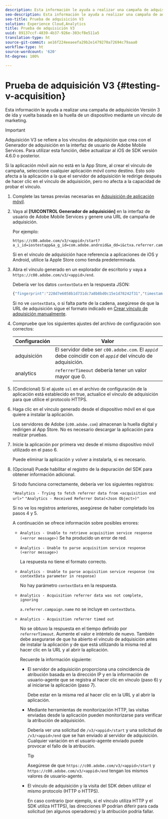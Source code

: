 ```yaml
---
description: Esta información le ayuda a realizar una campaña de adquisición Versión 3 de ida y vuelta basada en la huella de un dispositivo mediante un vínculo de marketing.
seo-description: Esta información le ayuda a realizar una campaña de adquisición Versión 3 de ida y vuelta basada en la huella de un dispositivo mediante un vínculo de marketing.
seo-title: Prueba de adquisición V3
solution: Experience Cloud,Analytics
title: Prueba de adquisición V3
uuid: 89137ccf-4839-4b37-926e-303cf8e511a5
translation-type: ht
source-git-commit: ae16f224eeaeefa29b2e1479270a72694c79aaa0
workflow-type: ht
source-wordcount: '620'
ht-degree: 100%

---
```



# Prueba de adquisición V3 {#testing-v-acquisition}

Esta información le ayuda a realizar una campaña de adquisición Versión 3 de ida y vuelta basada en la huella de un dispositivo mediante un vínculo de marketing.

>[!IMPORTANT]
>
>Adquisición V3 se refiere a los vínculos de adquisición que crea con el Generador de adquisición en la interfaz de usuario de Adobe Mobile Services. Para utilizar esta función, debe actualizar al iOS de SDK versión 4.6.0 o posterior.

Si la aplicación móvil aún no está en la App Store, al crear el vínculo de campaña, seleccione cualquier aplicación móvil como destino. Esto solo afecta a la aplicación a la que el servidor de adquisición le redirige después de hacer clic en el vínculo de adquisición, pero no afecta a la capacidad de probar el vínculo.

1. Complete las tareas previas necesarias en [Adquisición de aplicación móvil](/help/ios/acquisition-main/acquisition.md).
1. Vaya al **[!UICONTROL Generador de adquisición]** en la interfaz de usuario de Adobe Mobile Services y genere una URL de campaña de adquisición.

   Por ejemplo:

   ```
   https://c00.adobe.com/v3/<appid>/start?a_i_id=iostestapp&a_g_id=com.adobe.android&a_dd=i&ctxa.referrer.campaign.name=name&ctxa.referrer.campaign.trackingcode=trackingcode
   ```


   Si en el vínculo de adquisición hace referencia a aplicaciones de iOS y Android, utilice la Apple Store como tienda predeterminada.
1. Abra el vínculo generado en un explorador de escritorio y vaya a `https://c00.adobe.com/v3/<appid>/end`.

   Debería ver los datos `contextData` en la respuesta JSON:

   ```js
   {"fingerprint":"228d7e6058b1d731dc7a8b8bd0c15e1d78242f31","timestamp":1457989293,"appguid":"","contextData":{"a.referrer.campaign.name":"name","a.referrer.campaign.trackingcode":"trackingcode"}}.
   ```

   Si no ve `contextData`, o si falta parte de la cadena, asegúrese de que la URL de adquisición sigue el formato indicado en [Crear vínculo de adquisición manualmente](/help/using/acquisition-main/c-marketing-links-builder/acquisition-link-manual.md).
1. Compruebe que los siguientes ajustes del archivo de configuración son correctos:

   | Configuración | Valor |
   |--- |--- |
   | adquisición | El servidor debe ser `c00.adobe.com`. El *`appid`* debe coincidir con el *`appid`* del vínculo de adquisición. |
   | analytics | `referrerTimeout` debería tener un valor mayor que 0. |


1. (Condicional) Si el ajuste `ssl` en el archivo de configuración de la aplicación está establecido en true, actualice el vínculo de adquisición para que utilice el protocolo HTTPS.
1. Haga clic en el vínculo generado desde el dispositivo móvil en el que quiere a instalar la aplicación.

   Los servidores de Adobe (`c00.adobe.com`) almacenan la huella digital y redirigen al App Store. No es necesario descargar la aplicación para realizar pruebas.
1. Inicie la aplicación por primera vez desde el mismo dispositivo móvil utilizado en el paso 6.

   Puede eliminar la aplicación y volver a instalarla, si es necesario.
1. (Opcional) Puede habilitar el registro de la depuración del SDK para obtener información adicional.

   Si todo funciona correctamente, debería ver los siguientes registros:

   `"Analytics - Trying to fetch referrer data from <acquisition end url>"`
   `"Analytics - Received Referrer Data(<Json Object>)"`

   Si no ve los registros anteriores, asegúrese de haber completado los pasos 4 y 5.

   A continuación se ofrece información sobre posibles errores:

   * `Analytics - Unable to retrieve acquisition service response (<error message>)`
Se ha producido un error de red.

   * `Analytics - Unable to parse acquisition service response (<error message>)`

      La respuesta no tiene el formato correcto.

   * `Analytics - Unable to parse acquisition service response (no contextData parameter in response)`

      No hay parámetro `contextData` en la respuesta.

   * `Analytics - Acquisition referrer data was not complete, ignoring`

      `a.referrer.campaign.name` no se incluye en `contextData`.

   * `Analytics - Acquisition referrer timed out`

      No se obtuvo la respuesta en el tiempo definido por `referrerTimeout`. Aumente el valor e inténtelo de nuevo. También debe asegurarse de que ha abierto el vínculo de adquisición antes de instalar la aplicación y de que está utilizando la misma red al hacer clic en la URL y al abrir la aplicación.

      Recuerde la información siguiente:

      * El servidor de adquisición proporciona una coincidencia de atribución basada en la dirección IP y en la información de usuario-agente que se registra al hacer clic en vínculo (paso 6) y al iniciarse la aplicación (paso 7).

         Debe estar en la misma red al hacer clic en la URL y al abrir la aplicación.

      * Mediante herramientas de monitorización HTTP, las visitas enviadas desde la aplicación pueden monitorizarse para verificar la atribución de adquisición.

         Debería ver una solicitud de `/v3/<appid>/start` y una solicitud de `/v3/<appid>/end` que se han enviado al servidor de adquisición. Cualquier variación en el usuario-agente enviado puede provocar el fallo de la atribución.

         >[!TIP]
         >
         >Asegúrese de que `https://c00.adobe.com/v3/<appid>/start` y `https://c00.adobe.com/v3/<appid>/end` tengan los mismos valores de usuario-agente.

      * El vínculo de adquisición y la visita del SDK deben utilizar el mismo protocolo (HTTP o HTTPS).

         En caso contrario (por ejemplo, si el vínculo utiliza HTTP y el SDK utiliza HTTPS), las direcciones IP podrían diferir para cada solicitud (en algunos operadores) y la atribución podría fallar.
